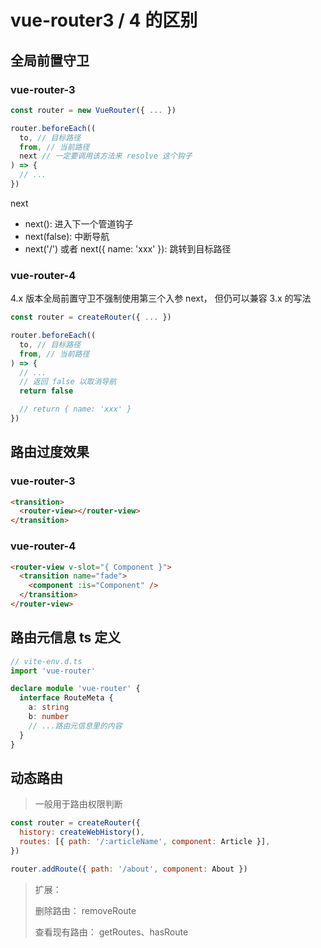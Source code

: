 # vue-router3 / 4 的区别

## 全局前置守卫

### vue-router-3

```js
const router = new VueRouter({ ... })

router.beforeEach((
  to, // 目标路径
  from, // 当前路径
  next // 一定要调用该方法来 resolve 这个钩子
) => {
  // ...
})
```

next

- next(): 进入下一个管道钩子
- next(false): 中断导航
- next('/') 或者 next({ name: 'xxx' }): 跳转到目标路径

### vue-router-4

4.x 版本全局前置守卫不强制使用第三个入参 next， 但仍可以兼容 3.x 的写法

```js
const router = createRouter({ ... })

router.beforeEach((
  to, // 目标路径
  from, // 当前路径
) => {
  // ...
  // 返回 false 以取消导航
  return false

  // return { name: 'xxx' }
})
```

## 路由过度效果

### vue-router-3

```html
<transition>
  <router-view></router-view>
</transition>
```

### vue-router-4

```html
<router-view v-slot="{ Component }">
  <transition name="fade">
    <component :is="Component" />
  </transition>
</router-view>
```

## 路由元信息 ts 定义

```ts
// vite-env.d.ts
import 'vue-router'

declare module 'vue-router' {
  interface RouteMeta {
    a: string
    b: number
    // ...路由元信息里的内容
  }
}
```

## 动态路由

> 一般用于路由权限判断

```js
const router = createRouter({
  history: createWebHistory(),
  routes: [{ path: '/:articleName', component: Article }],
})

router.addRoute({ path: '/about', component: About })
```

> 扩展：
>
>删除路由： removeRoute
>
>查看现有路由： getRoutes、hasRoute